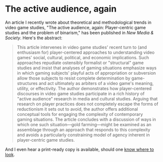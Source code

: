 # The active audience, again

An article I recently wrote about theoretical and methodological trends in video game studies, "The active audience, again: Player-centric game studies and the problem of binarism," has been published in _New Media & Society_. Here's the abstract:

> This article intervenes in video game studies' recent turn to (and enthusiasm for) player-centered approaches to understanding video games' social, cultural, political, and economic implications. Such approaches repudiate ostensibly formalist or "structural" game studies and insist that analyses of gaming situations emphasize ways in which gaming subjects' playful acts of appropriation or subversion allow those subjects to resist complete determination by game-structures and act ultimately as arbiters of a video game's meaning, utility, or effectivity. The author demonstrates how player-centered discourses in video game studies participate in a rich history of "active audience" research in media and cultural studies. Arguing that research on player practices does not completely escape the forms of reductionism it sets out to avoid, the author offers additional conceptual tools for engaging the complexity of contemporary gaming situations. The article concludes with a discussion of ways in which one such situation—gold farming—might be examined as an assemblage through an approach that responds to this complexity and avoids a particularly constraining model of agency inherent in player-centric game studies.

And I even hear a print-ready copy is available, should one [know where to look](http://citeseerx.ist.psu.edu/viewdoc/download?doi=10.1.1.945.1236&rep=rep1&type=pdf).
